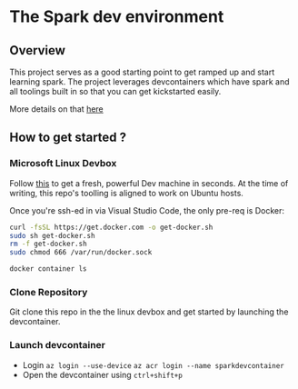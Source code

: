 # The Spark dev environment

## Overview
This project serves as a good starting point to get ramped up and start learning spark.
The project leverages devcontainers which have spark and all toolings built in so that you can get kickstarted easily.

More details on that [here](.devcontainer/README.md)

## How to get started ?

### Microsoft Linux Devbox

Follow [this](https://eng.ms/docs/cloud-ai-platform/azure-edge-platform-aep/aep-engineering-systems/productivity-and-experiences/developer-productivity/wave-for-windows-azure/linux/install) to get a fresh, powerful Dev machine in seconds. At the time of writing, this repo's toolling is aligned to work on Ubuntu hosts.

Once you're ssh-ed in via Visual Studio Code, the only pre-req is Docker:

```bash
curl -fsSL https://get.docker.com -o get-docker.sh
sudo sh get-docker.sh
rm -f get-docker.sh
sudo chmod 666 /var/run/docker.sock

docker container ls
```

### Clone Repository

Git clone this repo in the the linux devbox and get started by launching the devcontainer.

### Launch devcontainer

- Login
    `az login --use-device`
    `az acr login --name sparkdevcontainer`
- Open the devcontainer using `ctrl+shift+p`
